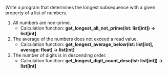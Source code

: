 Write a program that determines the longest subsequence with a given property of a list of numbers.

1. All numbers are non-prime.
   - Calculation function: **get_longest_all_not_prime(lst: list[int]) -> list[int]**
2. The average of the numbers does not exceed a read value.
   - Calculation function: **get_longest_average_below(lst: list[int], average: float) -> list[int]**
3. The number of digits is in descending order.
   - Calculation function: **get_longest_digit_count_desc(lst: list[int]) -> list[int]**


